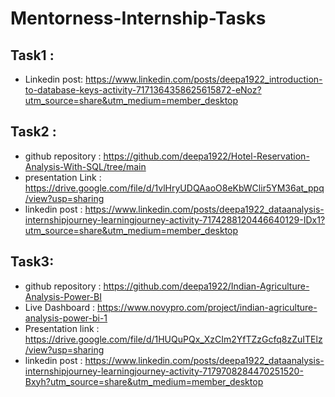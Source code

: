 # Mentorness-Internship-Tasks

## Task1 :
- Linkedin post:  https://www.linkedin.com/posts/deepa1922_introduction-to-database-keys-activity-7171364358625615872-eNoz?utm_source=share&utm_medium=member_desktop

## Task2 :
- github repository : https://github.com/deepa1922/Hotel-Reservation-Analysis-With-SQL/tree/main
- presentation Link : https://drive.google.com/file/d/1vlHryUDQAaoO8eKbWClir5YM36at_ppq/view?usp=sharing
- linkedin post : https://www.linkedin.com/posts/deepa1922_dataanalysis-internshipjourney-learningjourney-activity-7174288120446640129-IDx1?utm_source=share&utm_medium=member_desktop

## Task3:
- github repository : https://github.com/deepa1922/Indian-Agriculture-Analysis-Power-BI
- Live Dashboard : https://www.novypro.com/project/indian-agriculture-analysis-power-bi-1
- Presentation link : https://drive.google.com/file/d/1HUQuPQx_XzCIm2YfTZzGcfq8zZuITElz/view?usp=sharing
- linkedin post : https://www.linkedin.com/posts/deepa1922_dataanalysis-internshipjourney-learningjourney-activity-7179708284470251520-Bxyh?utm_source=share&utm_medium=member_desktop
